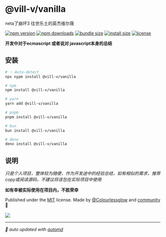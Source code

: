 # @vill-v/vanilla
neta了崩坏3 往世乐土的英杰维尔薇

<!-- automd:badges color="orange" license licenseBranch  bundlephobia packagephobia -->

[![npm version](https://img.shields.io/npm/v/@vill-v/vanilla?color=orange)](https://npmjs.com/package/@vill-v/vanilla)
[![npm downloads](https://img.shields.io/npm/dm/@vill-v/vanilla?color=orange)](https://npm.chart.dev/@vill-v/vanilla)
[![bundle size](https://img.shields.io/bundlephobia/minzip/@vill-v/vanilla?color=orange)](https://bundlephobia.com/package/@vill-v/vanilla)
[![install size](https://badgen.net/packagephobia/install/@vill-v/vanilla?color=orange)](https://packagephobia.com/result?p=@vill-v/vanilla)
[![license](https://img.shields.io/github/license/vill-v-kit/vanilla?color=orange)](https://github.com/vill-v-kit/vanilla/blob/true/LICENSE)

<!-- /automd -->

**开发中对于ecmascript 或者说对 javascript本身的总结**

## 安装
<!-- automd:pm-install -->

```sh
# ✨ Auto-detect
npx nypm install @vill-v/vanilla

# npm
npm install @vill-v/vanilla

# yarn
yarn add @vill-v/vanilla

# pnpm
pnpm install @vill-v/vanilla

# bun
bun install @vill-v/vanilla

# deno
deno install @vill-v/vanilla
```

<!-- /automd -->

## 说明

_只是个人项目，整体较为随便，作为开发途中的经验总结，如有相似的需求，推荐copy或阅读源码，不建议将该包在实际项目中使用_

**如有幸被实际使用在项目内，不胜荣幸**

<!-- automd:contributors author="Colourlessglow" license="MIT" -->

Published under the [MIT](https://github.com/vill-v-kit/vanilla/blob/main/LICENSE) license.
Made by [@Colourlessglow](https://github.com/Colourlessglow) and [community](https://github.com/vill-v-kit/vanilla/graphs/contributors) 💛
<br><br>
<a href="https://github.com/vill-v-kit/vanilla/graphs/contributors">
<img src="https://contrib.rocks/image?repo=vill-v-kit/vanilla" />
</a>

<!-- /automd -->

<!-- automd:with-automd -->

---

_🤖 auto updated with [automd](https://automd.unjs.io)_

<!-- /automd -->
